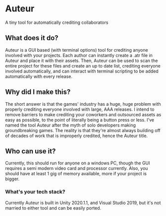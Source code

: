 # Auteur
 A tiny tool for automatically crediting collaborators
 ## What does it do?
 Auteur is a GUI based (with terminal options) tool for crediting anyone involved with your projects. Each author can instantly create a .atr file in Auteur and place it with their assets. Then, Auteur can be used to scan the entire project for these files and create an up to date list, crediting everyone involved automatically, and can interact with terminal scripting to be added automatically with every release.
## Why did I make this?
The short answer is that the games' industry has a huge, huge problem with properly crediting everyone involved with large, AAA releases. I intend to remove barriers to make crediting your coworkers and outsourced assets as easy as possible, to the point of literally being a button press or less. I've named the tool Auteur after the myth of solo developers making groundbreaking games. The reality is that they're almost always building off of decades of work that is improperly credited, hence the Auteur title.
## Who can use it?
Currently, this should run for anyone on a windows PC, though the GUI requires a semi modern video card and processor currently. Also, you should have at least 1 gig of memory available, more if your project is bigger.
### What's your tech stack?
Currently Auteur is built in Unity 2020.1.1, and Visual Studio 2019, but it's not married to either tool and can be easily ported.
